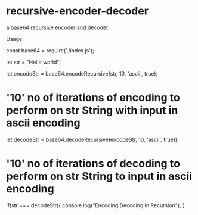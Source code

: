 # recursive-encoder-decoder
a base64 recursive encoder and decoder.

Usage:

const base64 = require('./index.js');

let str = "Hello world";

let encodeStr = base64.encodeRecursive(str, 10, 'ascii', true);

# '10' no of iterations of encoding to perform on str String with input in ascii encoding

let decodeStr = base64.decodeRecursive(encodeStr, 10, 'ascii', true));

# '10' no of iterations of decoding to perform on str String to input in ascii encoding

if(str === decodeStr){
console.log("Encoding Decoding in Recursion");
}





